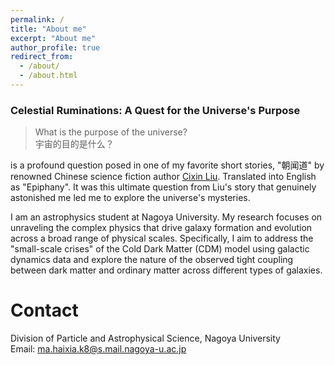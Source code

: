 ```yaml
---
permalink: /
title: "About me"
excerpt: "About me"
author_profile: true
redirect_from: 
  - /about/
  - /about.html
---
```



### Celestial Ruminations: A Quest for the Universe's Purpose

> What is the purpose of the universe? <br> 宇宙的目的是什么？

is a profound question posed in one of my favorite short stories, "朝闻道" by renowned Chinese science fiction author [Cixin Liu](https://en.wikipedia.org/wiki/Liu_Cixin). Translated into English as "Epiphany". It was this ultimate question from Liu's story that genuinely astonished me led me to explore the universe's mysteries.

<!-- <font color="#75ACC0">As an astrophysics student</font> -->
I am an astrophysics student at Nagoya University.
My research focuses on unraveling the complex physics that drive galaxy formation and evolution across a broad range of physical scales. Specifically, I aim to address the "small-scale crises" of the Cold Dark Matter (CDM) model using galactic dynamics data and explore the nature of the observed tight coupling between dark matter and ordinary matter across different types of galaxies.

# Contact

Division of Particle and Astrophysical Science, Nagoya University <br>
Email: ma.haixia.k8@s.mail.nagoya-u.ac.jp